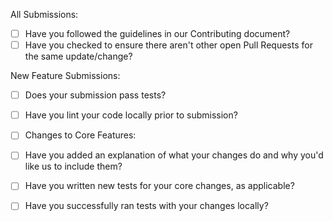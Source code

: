 All Submissions:
- [ ]  Have you followed the guidelines in our Contributing document?
- [ ]  Have you checked to ensure there aren't other open Pull Requests for the same update/change?
 
New Feature Submissions:

- [ ]  Does your submission pass tests?
- [ ]  Have you lint your code locally prior to submission?
- [ ]  Changes to Core Features:

 - [ ] Have you added an explanation of what your changes do and why you'd like us to include them?
 - [ ] Have you written new tests for your core changes, as applicable?
 - [ ] Have you successfully ran tests with your changes locally?
